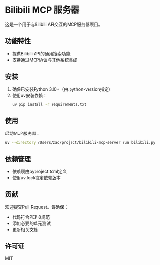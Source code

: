# Bilibili MCP 服务器

这是一个用于与Bilibili API交互的MCP服务器项目。

## 功能特性

- 提供Bilibili API的通用搜索功能
- 支持通过MCP协议与其他系统集成

## 安装

1. 确保已安装Python 3.10+（由.python-version指定）
2. 使用uv安装依赖：
   ```bash
   uv pip install -r requirements.txt
   ```

## 使用

启动MCP服务器：
```bash
uv --directory /Users/zao/project/bilibili-mcp-server run bilibili.py
```

## 依赖管理

- 依赖项由pyproject.toml定义
- 使用uv.lock锁定依赖版本

## 贡献

欢迎提交Pull Request。请确保：
- 代码符合PEP 8规范
- 添加必要的单元测试
- 更新相关文档

## 许可证

MIT